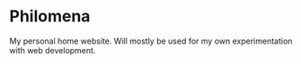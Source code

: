 # Philomena
My personal home website.
Will mostly be used for my own experimentation with web development.
